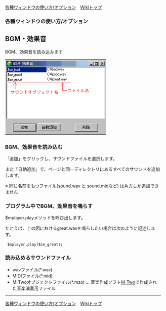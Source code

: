 
[各種ウィンドウの使い方/オプション](./wnd-use-opt)&emsp;[Wikiトップ](./)

### 各種ウィンドウの使い方/オプション
## BGM・効果音


BGM、効果音を読み込みます

![bgmwin.png](./img/bgmwin.png)

### BGM、効果音を読み込む

「追加」をクリックし、サウンドファイルを選択します。

また「自動追加」で、ページと同一ディレクトリにあるすべてのサウンドを追加します。

※ 同じ名前をもつファイル(sound.wav と sound.midなど) は片方しか追加できません

### プログラム中でBGM、効果音を鳴らす

$mplayer.playメソッドを呼び出します。

たとえば、上の図におけるgreat.wavを鳴らしたい場合は次のように記述します。

```
 $mplayer.play($se_great);
```
### 読み込めるサウンドファイル


- wavファイル(*.wav)  
- MIDIファイル(*.mid)  
- M-Twoオブジェクトファイル(*.mzo) ... 音楽作成ソフト[M-Two](./download)で作成された音楽演奏用ファイル


***

[各種ウィンドウの使い方/オプション](./wnd-use-opt)&emsp;[Wikiトップ](./)

